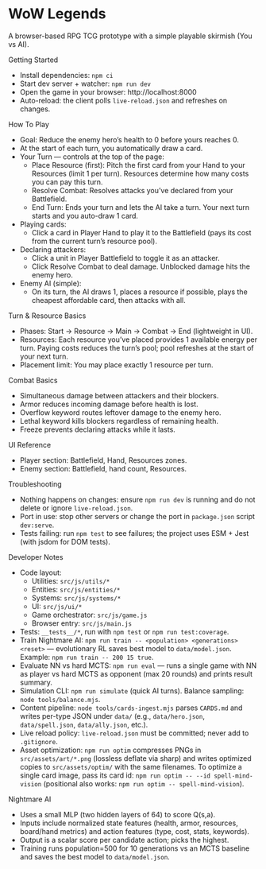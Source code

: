 WoW Legends
===========

A browser-based RPG TCG prototype with a simple playable skirmish (You vs AI).

Getting Started
- Install dependencies: `npm ci`
- Start dev server + watcher: `npm run dev`
- Open the game in your browser: http://localhost:8000
- Auto-reload: the client polls `live-reload.json` and refreshes on changes.

How To Play
- Goal: Reduce the enemy hero’s health to 0 before yours reaches 0.
- At the start of each turn, you automatically draw a card.
- Your Turn — controls at the top of the page:
  - Place Resource (first): Pitch the first card from your Hand to your Resources (limit 1 per turn). Resources determine how many costs you can pay this turn.
  - Resolve Combat: Resolves attacks you’ve declared from your Battlefield.
  - End Turn: Ends your turn and lets the AI take a turn. Your next turn starts and you auto-draw 1 card.
- Playing cards:
  - Click a card in Player Hand to play it to the Battlefield (pays its cost from the current turn’s resource pool).
- Declaring attackers:
  - Click a unit in Player Battlefield to toggle it as an attacker.
  - Click Resolve Combat to deal damage. Unblocked damage hits the enemy hero.
- Enemy AI (simple):
  - On its turn, the AI draws 1, places a resource if possible, plays the cheapest affordable card, then attacks with all.

Turn & Resource Basics
- Phases: Start → Resource → Main → Combat → End (lightweight in UI).
- Resources: Each resource you’ve placed provides 1 available energy per turn. Paying costs reduces the turn’s pool; pool refreshes at the start of your next turn.
- Placement limit: You may place exactly 1 resource per turn.

Combat Basics
- Simultaneous damage between attackers and their blockers.
- Armor reduces incoming damage before health is lost.
- Overflow keyword routes leftover damage to the enemy hero.
- Lethal keyword kills blockers regardless of remaining health.
- Freeze prevents declaring attacks while it lasts.

UI Reference
- Player section: Battlefield, Hand, Resources zones.
- Enemy section: Battlefield, hand count, Resources.

Troubleshooting
- Nothing happens on changes: ensure `npm run dev` is running and do not delete or ignore `live-reload.json`.
- Port in use: stop other servers or change the port in `package.json` script `dev:serve`.
- Tests failing: run `npm test` to see failures; the project uses ESM + Jest (with jsdom for DOM tests).

Developer Notes
- Code layout:
  - Utilities: `src/js/utils/*`
  - Entities: `src/js/entities/*`
  - Systems: `src/js/systems/*`
  - UI: `src/js/ui/*`
  - Game orchestrator: `src/js/game.js`
  - Browser entry: `src/js/main.js`
- Tests: `__tests__/*`, run with `npm test` or `npm run test:coverage`.
- Train Nightmare AI: `npm run train -- <population> <generations> <reset>` — evolutionary RL saves best model to `data/model.json`. Example: `npm run train -- 200 15 true`.
- Evaluate NN vs hard MCTS: `npm run eval` — runs a single game with NN as player vs hard MCTS as opponent (max 20 rounds) and prints result summary.
- Simulation CLI: `npm run simulate` (quick AI turns). Balance sampling: `node tools/balance.mjs`.
- Content pipeline: `node tools/cards-ingest.mjs` parses `CARDS.md` and writes per-type JSON under `data/` (e.g., `data/hero.json`, `data/spell.json`, `data/ally.json`, etc.).
- Live reload policy: `live-reload.json` must be committed; never add to `.gitignore`.
- Asset optimization: `npm run optim` compresses PNGs in `src/assets/art/*.png` (lossless deflate via sharp) and writes optimized copies to `src/assets/optim/` with the same filenames. To optimize a single card image, pass its card id: `npm run optim -- --id spell-mind-vision` (positional also works: `npm run optim -- spell-mind-vision`).

Nightmare AI
- Uses a small MLP (two hidden layers of 64) to score Q(s,a).
- Inputs include normalized state features (health, armor, resources, board/hand metrics) and action features (type, cost, stats, keywords).
- Output is a scalar score per candidate action; picks the highest.
- Training runs population=500 for 10 generations vs an MCTS baseline and saves the best model to `data/model.json`.
